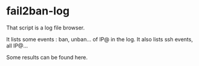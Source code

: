 # fail2ban-log

That script is a log file browser.

It lists some events : ban, unban... of IP@ in the log.
It also lists ssh events, all IP@...

Some results can be found here.
